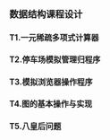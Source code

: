 ### 数据结构课程设计

#### T1.一元稀疏多项式计算器

#### T2.停车场模拟管理归程序

#### T3.模拟浏览器操作程序

#### T4.图的基本操作与实现

#### T5.八皇后问题

